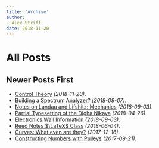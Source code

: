 ```yaml
---
title: 'Archive'
author:
- Alex Striff
date: 2018-11-20
---
```


All Posts
=========

Newer Posts First
-----------------

- [Control Theory](control.html) *(2018-11-20)*.
- [Building a Spectrum Analyzer?](sa.html) *(2018-09-07)*.
- [Notes on Landau and Lifshitz: Mechanics](ll_notes.html) *(2018-09-03)*.
- [Partial Typesetting of the Digha Nikaya](digha_nikaya.html) *(2018-04-26)*.
- [Electronics Wall Information](electronics_wall.html) *(2018-09-03)*.
- [Reed Notes $\LaTeX$ Class](reednotes.html) *(2018-06-04)*.
- [Curves: What even are they?](mitty.html) *(2017-12-16)*.
- [Constructing Numbers with Pulleys](pulley.html) *(2017-09-21)*.

